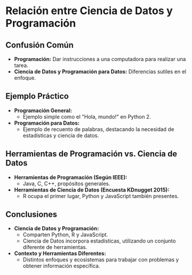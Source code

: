 # Relación entre Ciencia de Datos y Programación

## Confusión Común
- **Programación:** Dar instrucciones a una computadora para realizar una tarea.
- **Ciencia de Datos y Programación para Datos:** Diferencias sutiles en el enfoque.

## Ejemplo Práctico
- **Programación General:**
  - Ejemplo simple como el "Hola, mundo!" en Python 2.
- **Programación para Datos:**
  - Ejemplo de recuento de palabras, destacando la necesidad de estadísticas y ciencia de datos.

## Herramientas de Programación vs. Ciencia de Datos
- **Herramientas de Programación (Según IEEE):**
  - Java, C, C++, propósitos generales.
- **Herramientas de Ciencia de Datos (Encuesta KDnugget 2015):**
  - R ocupa el primer lugar, Python y JavaScript también presentes.

## Conclusiones
- **Ciencia de Datos y Programación:**
  - Comparten Python, R y JavaScript.
  - Ciencia de Datos incorpora estadísticas, utilizando un conjunto diferente de herramientas.
- **Contexto y Herramientas Diferentes:**
  - Distintos enfoques y ecosistemas para trabajar con problemas y obtener información específica.
